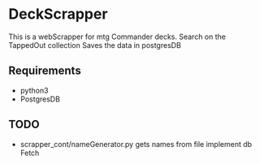 # DeckScrapper

This is a webScrapper for mtg Commander decks. Search on the TappedOut collection
Saves the data in postgresDB

## Requirements

- python3
- PostgresDB

## TODO

- scrapper_cont/nameGenerator.py gets names from file implement db Fetch